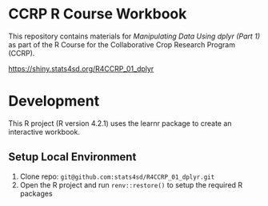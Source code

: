 # CCRP R Course Workbook

This repository contains materials for _Manipulating Data Using dplyr (Part 1)_  as part of the R Course for the Collaborative Crop Research Program (CCRP).

https://shiny.stats4sd.org/R4CCRP_01_dplyr

# Development
This R project (R version 4.2.1) uses the learnr package to create an interactive workbook.

## Setup Local Environment
1.	Clone repo: `git@github.com:stats4sd/R4CCRP_01_dplyr.git`
2.	Open the R project and run `renv::restore()` to setup the required R packages
